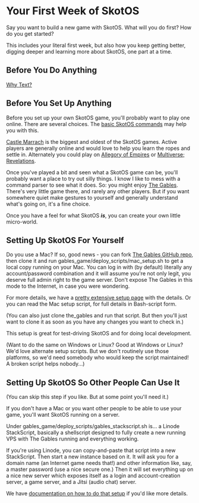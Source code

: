 # Your First Week of SkotOS

Say you want to build a new game with SkotOS. What will you do first? How do you get started?

This includes your literal first week, but also how you keep getting better, digging deeper and learning more about SkotOS, one part at a time.

## Before You Do Anything

[Why Text?](../Basics/Why_Text.md)

## Before You Set Up Anything

Before you set up your own SkotOS game, you'll probably want to play one online. There are several choices. The [basic SkotOS commands](Basics/Commands.md) may help you with this.


[Castle Marrach](http://www.skotos.net/games/marrach) is the biggest and oldest of the SkotOS games. Active players are generally online and would love to help you learn the ropes and settle in. Alternately you could play on [Allegory of Empires](https://allegoryofempires.com/) or [Multiverse; Revelations](https://home.multirev.net/).

Once you've played a bit and seen what a SkotOS game can be, you'll probably want a place to try out silly things. I know I like to mess with a command parser to see what it does. So: you might enjoy [The Gables](https://gables.chattheatre.com). There's very little game there, and rarely any other players. But if you want somewhere quiet make gestures to yourself and generally understand what's going on, it's a fine choice.

Once you have a feel for what SkotOS ***is***, you can create your own little micro-world.

## Setting Up SkotOS For Yourself

Do you use a Mac? If so, good news - you can fork [The Gables GitHub repo](https://github.com/ChatTheatre/gables_game), then clone it and run gables_game/deploy_scripts/mac_setup.sh to get a local copy running on your Mac. You can log in with (by default) literally any account/password combination and it will assume you're not only legit, you deserve full admin right to the game server. Don't expose The Gables in this mode to the Internet, in case you were wondering.

For more details, we have a [pretty extensive setup page](../setup.md) with the details. Or you can read the Mac setup script, for full details in Bash-script form.

(You can also just clone the_gables and run that script. But then you'll just want to clone it as soon as you have any changes you want to check in.)

This setup is great for test-driving SkotOS and for doing local development.

(Want to do the same on Windows or Linux? Good at Windows or Linux? We'd love alternate setup scripts. But we don't routinely use those platforms, so we'd need somebody who would keep the script maintained! A broken script helps nobody...)

## Setting Up SkotOS So Other People Can Use It

(You can skip this step if you like. But at some point you'll need it.)

If you don't have a Mac or you want other people to be able to use your game, you'll want SkotOS running on a server.

Under gables_game/deploy_scripts/gables_stackscript.sh is... a Linode StackScript, basically a shellscript designed to fully create a new running VPS with The Gables running and everything working.

If you're using Linode, you can copy-and-paste that script into a new StackScript. Then start a new instance based on it. It will ask you for a domain name (an Internet game needs that!) and other information like, say, a master password (use a nice secure one.) Then it will set everything up on a nice new server which exposes itself as a login and account-creation server, a game server, and a Jitsi (audio chat) server.

We have [documentation on how to do that setup](../setup_vps.md) if you'd like more details.

